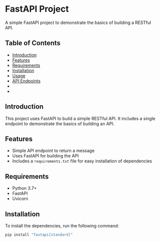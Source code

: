 # FastAPI Project

A simple FastAPI project to demonstrate the basics of building a RESTful API.

## Table of Contents

* [Introduction](#introduction)
* [Features](#features)
* [Requirements](#requirements)
* [Installation](#installation)
* [Usage](#usage)
* [API Endpoints](#api-endpoints)
* 
* 

## Introduction

This project uses FastAPI to build a simple RESTful API. It includes a single endpoint to demonstrate the basics of building an API.

## Features

* Simple API endpoint to return a message
* Uses FastAPI for building the API
* Includes a `requirements.txt` file for easy installation of dependencies

## Requirements

* Python 3.7+
* FastAPI
* Uvicorn

## Installation

To install the dependencies, run the following command:
```bash
pip install "fastapi[standard]"
